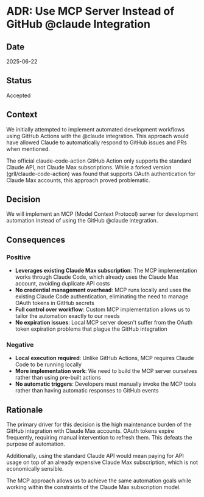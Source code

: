 # ADR: Use MCP Server Instead of GitHub @claude Integration

## Date
2025-06-22

## Status
Accepted

## Context
We initially attempted to implement automated development workflows using GitHub Actions with the @claude integration. This approach would have allowed Claude to automatically respond to GitHub issues and PRs when mentioned.

The official claude-code-action GitHub Action only supports the standard Claude API, not Claude Max subscriptions. While a forked version (grll/claude-code-action) was found that supports OAuth authentication for Claude Max accounts, this approach proved problematic.

## Decision
We will implement an MCP (Model Context Protocol) server for development automation instead of using the GitHub @claude integration.

## Consequences

### Positive
- **Leverages existing Claude Max subscription**: The MCP implementation works through Claude Code, which already uses the Claude Max account, avoiding duplicate API costs
- **No credential management overhead**: MCP runs locally and uses the existing Claude Code authentication, eliminating the need to manage OAuth tokens in GitHub secrets
- **Full control over workflow**: Custom MCP implementation allows us to tailor the automation exactly to our needs
- **No expiration issues**: Local MCP server doesn't suffer from the OAuth token expiration problems that plague the GitHub integration

### Negative
- **Local execution required**: Unlike GitHub Actions, MCP requires Claude Code to be running locally
- **More implementation work**: We need to build the MCP server ourselves rather than using pre-built actions
- **No automatic triggers**: Developers must manually invoke the MCP tools rather than having automatic responses to GitHub events

## Rationale
The primary driver for this decision is the high maintenance burden of the GitHub integration with Claude Max accounts. OAuth tokens expire frequently, requiring manual intervention to refresh them. This defeats the purpose of automation.

Additionally, using the standard Claude API would mean paying for API usage on top of an already expensive Claude Max subscription, which is not economically sensible.

The MCP approach allows us to achieve the same automation goals while working within the constraints of the Claude Max subscription model.